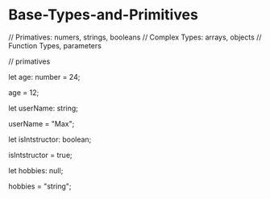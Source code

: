 # Base-Types-and-Primitives

// Primatives: numers, strings, booleans
// Complex Types: arrays, objects
// Function Types, parameters

// primatives

let age: number = 24;

age = 12;

let userName: string;

userName = "Max";

let isIntstructor: boolean;

isIntstructor = true;

let hobbies: null;

hobbies = "string";
